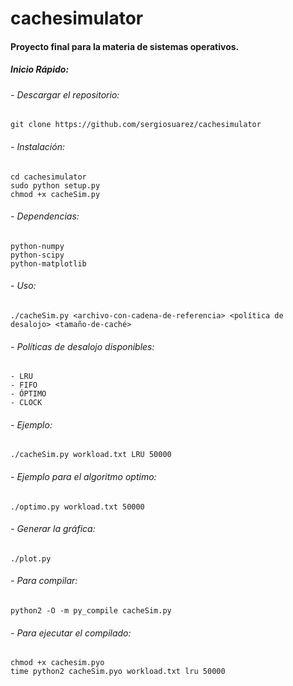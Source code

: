 # cachesimulator
#### Proyecto final para la materia de sistemas operativos.

##### Inicio Rápido:
###### - Descargar el repositorio:
	git clone https://github.com/sergiosuarez/cachesimulator

###### - Instalación:
	cd cachesimulator
	sudo python setup.py
	chmod +x cacheSim.py

###### - Dependencias:	
	python-numpy
	python-scipy
	python-matplotlib
	
###### - Uso:
	./cacheSim.py <archivo-con-cadena-de-referencia> <política de desalojo> <tamaño-de-caché>

###### - Políticas de desalojo disponibles:
	- LRU
	- FIFO
	- ÓPTIMO
	- CLOCK

###### - Ejemplo:
	./cacheSim.py workload.txt LRU 50000
  

###### - Ejemplo para el algoritmo optimo:
	./optimo.py workload.txt 50000
  
  
###### - Generar la gráfica:
	./plot.py

###### - Para compilar:
	python2 -O -m py_compile cacheSim.py

###### - Para ejecutar el compilado:
	chmod +x cachesim.pyo
	time python2 cacheSim.pyo workload.txt lru 50000
